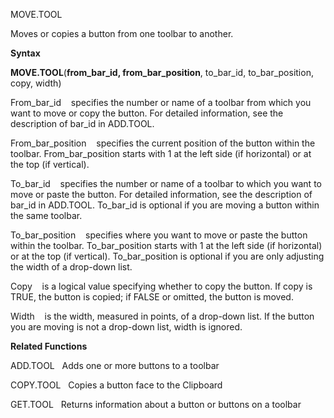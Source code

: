 MOVE.TOOL

Moves or copies a button from one toolbar to another.

**Syntax**

**MOVE.TOOL**(**from\_bar\_id, from\_bar\_position**, to\_bar\_id,
to\_bar\_position, copy, width)

From\_bar\_id    specifies the number or name of a toolbar from which
you want to move or copy the button. For detailed information, see the
description of bar\_id in ADD.TOOL.

From\_bar\_position    specifies the current position of the button
within the toolbar. From\_bar\_position starts with 1 at the left side
(if horizontal) or at the top (if vertical).

To\_bar\_id    specifies the number or name of a toolbar to which you
want to move or paste the button. For detailed information, see the
description of bar\_id in ADD.TOOL. To\_bar\_id is optional if you are
moving a button within the same toolbar.

To\_bar\_position    specifies where you want to move or paste the
button within the toolbar. To\_bar\_position starts with 1 at the left
side (if horizontal) or at the top (if vertical). To\_bar\_position is
optional if you are only adjusting the width of a drop-down list.

Copy    is a logical value specifying whether to copy the button. If
copy is TRUE, the button is copied; if FALSE or omitted, the button is
moved.

Width    is the width, measured in points, of a drop-down list. If the
button you are moving is not a drop-down list, width is ignored.

**Related Functions**

ADD.TOOL   Adds one or more buttons to a toolbar

COPY.TOOL   Copies a button face to the Clipboard

GET.TOOL   Returns information about a button or buttons on a toolbar



